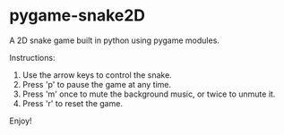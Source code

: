 # pygame-snake2D

A 2D snake game built in python using pygame modules.

Instructions:

1. Use the arrow keys to control the snake.
2. Press 'p' to pause the game at any time.
3. Press 'm' once to mute the background music, or twice to unmute it.
4. Press 'r' to reset the game.

Enjoy!
